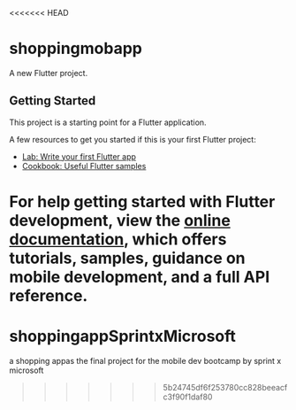 <<<<<<< HEAD
# shoppingmobapp

A new Flutter project.

## Getting Started

This project is a starting point for a Flutter application.

A few resources to get you started if this is your first Flutter project:

- [Lab: Write your first Flutter app](https://docs.flutter.dev/get-started/codelab)
- [Cookbook: Useful Flutter samples](https://docs.flutter.dev/cookbook)

For help getting started with Flutter development, view the
[online documentation](https://docs.flutter.dev/), which offers tutorials,
samples, guidance on mobile development, and a full API reference.
=======
# shoppingappSprintxMicrosoft
a shopping appas the final project for the mobile dev bootcamp by sprint x microsoft
>>>>>>> 5b24745df6f253780cc828beeacfc3f90f1daf80
